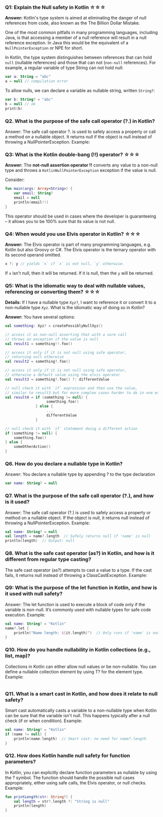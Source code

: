 ### Q1: Explain the Null safety in Kotlin ☆☆☆

**Answer:**
Kotlin's type system is aimed at eliminating the danger of null references from code, also known as the The Billion Dollar Mistake.

One of the most common pitfalls in many programming languages, including Java, is that accessing a member of a null reference will result in a null reference exception. In Java this would be the equivalent of a `NullPointerException` or NPE for short.

In Kotlin, the type system distinguishes between references that can hold `null` (nullable references) and those that can not (`non-null` references). For example, a regular variable of type String can not hold null:

```kotlin
var a: String = "abc"
a = null // compilation error
```
To allow nulls, we can declare a variable as nullable string, written `String?`:
```kotlin
var b: String? = "abc"
b = null // ok
print(b)
```

### Q2. What is the purpose of the safe call operator (?.) in Kotlin?
Answer: The safe call operator ?. is used to safely access a property or call a method on a nullable object. It returns null if the object is null instead of throwing a NullPointerException. Example:

### Q3: What is the Kotlin double-bang (!!) operator? ☆☆☆

**Answer:**
The **not-null assertion operator !!** converts any value to a non-null type and throws a `KotlinNullPointerException` exception if the value is null.

Consider:
```kotlin
fun main(args: Array<String>) {
    var email: String?
    email = null
    println(email!!)
}
```
This operator should be used in cases where the developer is guaranteeing – it allows you to be 100% sure that its value is not null. 

### Q4: When would you use Elvis operator in Kotlin? ☆☆☆

**Answer:**
The Elvis operator is part of many programming languages, e.g. Kotlin but also Groovy or C#. The Elvis operator is the ternary operator with its second operand omitted.

```kotlin
x ?: y // yields `x` if `x` is not null, `y` otherwise.
```
If `x` isn't null, then it will be returned. If it is null, then the `y` will be returned. 

### Q5: What is the idiomatic way to deal with nullable values, referencing or converting them? ☆☆☆

**Details:**
If I have a nullable type `Xyz?`, I want to reference it or convert it to a non-nullable type `Xyz`. What is the idiomatic way of doing so in Kotlin?

**Answer:**
You have several options:

```kotlin
val something: Xyz? = createPossiblyNullXyz()

// access it as non-null asserting that with a sure call
// throws an exception if the value is null
val result1 = something!!.foo()

// access it only if it is not null using safe operator, 
// returning null otherwise
val result2 = something?.foo()

// access it only if it is not null using safe operator, 
// otherwise a default value using the elvis operator
val result3 = something?.foo() ?: differentValue

// null check it with `if` expression and then use the value, 
// similar to result3 but for more complex cases harder to do in one expression
val result4 = if (something != null) {
                   something.foo() 
              } else { 
                   ...
                   differentValue 
              }

// null check it with `if` statement doing a different action
if (something != null) { 
    something.foo() 
} else { 
    someOtherAction() 
}
```

### Q6. How do you declare a nullable type in Kotlin?
Answer: You declare a nullable type by appending ? to the type declaration

```Kotlin
var name: String? = null
```


### Q7. What is the purpose of the safe call operator (?.), and how is it used?

Answer: The safe call operator (?.) is used to safely access a property or method on a nullable object. If the object is null, it returns null instead of throwing a NullPointerException. Example:

```Kotlin
val name: String? = null
val length = name?.length  // Safely returns null if 'name' is null
println(length)  // Output: null
```

### Q8. What is the safe cast operator (as?) in Kotlin, and how is it different from regular type casting?

The safe cast operator (as?) attempts to cast a value to a type. If the cast fails, it returns null instead of throwing a ClassCastException. Example:

### Q9: What is the purpose of the let function in Kotlin, and how is it used with null safety?
Answer: The let function is used to execute a block of code only if the variable is non-null. It’s commonly used with nullable types for safe code execution. Example:
```Kotlin
val name: String? = "Kotlin"
name?.let {
    println("Name length: ${it.length}")  // Only runs if 'name' is non-null
}
```

### Q10. How do you handle nullability in Kotlin collections (e.g., list, map)?
Collections in Kotlin can either allow null values or be non-nullable. You can define a nullable collection element by using T? for the element type. Example:

```Kotlin

```

### Q11. What is a smart cast in Kotlin, and how does it relate to null safety?

Smart cast automatically casts a variable to a non-nullable type when Kotlin can be sure that the variable isn't null. This happens typically after a null check (if or when condition). Example:

```Kotlin
val name: String? = "Kotlin"
if (name != null) {
    println(name.length)  // Smart cast: no need for name?.length
}
```

### Q12. How does Kotlin handle null safety for function parameters?

In Kotlin, you can explicitly declare function parameters as nullable by using the ? symbol. The function should handle the possible null cases appropriately, either using safe calls, the Elvis operator, or null checks. Example:

```Kotlin
fun printLength(str: String?) {
    val length = str?.length ?: "String is null"
    println(length)
}
```

